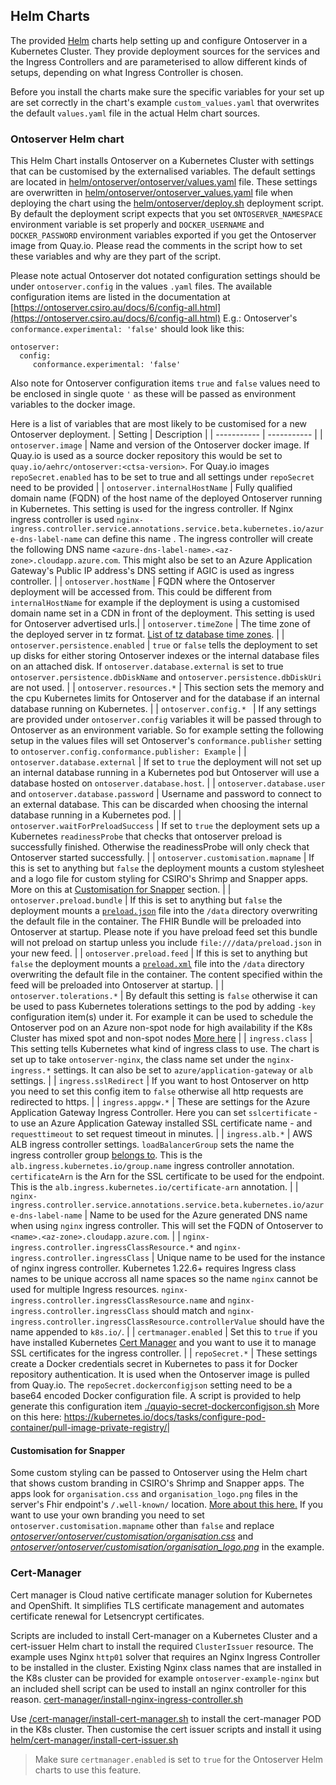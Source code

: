 ## Helm Charts
The provided [Helm](https://helm.sh/) charts help setting up and configure Ontoserver in a Kubernetes Cluster.
They provide deployment sources for the services and the Ingress Controllers and are parameterised to allow different kinds of setups, depending on what Ingress Controller is chosen.

Before you install the charts make sure the specific variables for your set up are set correctly in the chart's example `custom_values.yaml` that overwrites the default `values.yaml` file in the actual Helm chart sources.

### Ontoserver Helm chart
This Helm Chart installs Ontoserver on a Kubernetes Cluster with settings that can be customised by the externalised variables.
The default settings are located in [helm/ontoserver/ontoserver/values.yaml](helm/ontoserver/ontoserver/values.yaml) file. These settings are overwritten in [helm/ontoserver/ontoserver_values.yaml](helm/ontoserver/ontoserver_values.yaml) file when deploying the chart using the [helm/ontoserver/deploy.sh](helm/ontoserver/deploy.sh) deployment script.
By default the deployment script expects that you set `ONTOSERVER_NAMESPACE` environment variable is set properly and `DOCKER_USERNAME` and `DOCKER_PASSWORD` environment variables exported if you get the Ontoserver image from Quay.io. Please read the comments in the script how to set these variables and why are they part of the script.

Please note actual Ontoserver dot notated configuration settings should be under `ontoserver.config` in the values `.yaml` files. The available configuration items are listed in the documentation at [https://ontoserver.csiro.au/docs/6/config-all.html](https://ontoserver.csiro.au/docs/6/config-all.html)
E.g.: Ontoserver's `conformance.experimental: 'false'` should look like this:
```
ontoserver:
  config:
     conformance.experimental: 'false'
```
Also note for Ontoserver configuration items `true` and `false` values need to be enclosed in single quote `'` as these will be passed as environment variables to the docker image.


Here is a list of variables that are most likely to be customised for a new Ontoserver deployment.
| Setting      | Description |
| ----------- | ----------- |
| `ontoserver.image` | Name and version of the Ontoserver docker image. If Quay.io is used as a source docker repository this would be set to `quay.io/aehrc/ontoserver:<ctsa-version>`. For Quay.io images `repoSecret.enabled` has to be set to true and all settings under `repoSecret` need to be provided |
| `ontoserver.internalHostName` | Fully qualified domain name (FQDN) of the host name of the deployed Ontoserver running in Kubernetes.  This setting is used for the ingress controller. If Nginx ingress controller is used `nginx-ingress.controller.service.annotations.service.beta.kubernetes.io/azure-dns-label-name` can define this name . The ingress controller will create the following DNS name `<azure-dns-label-name>.<az-zone>.cloudapp.azure.com`. This might also be set to an Azure Application Gateway's Public IP address's DNS setting if AGIC is used as ingress controller. |
| `ontoserver.hostName` | FQDN where the Ontoserver deployment will be accessed from. This could be different from `internalHostName` for example if the deployment is using a customised domain name set in a CDN in front of the deployment. This setting is used for Ontoserver advertised urls.|
| `ontoserver.timeZone` | The time zone of the deployed server in tz format. [List of tz database time zones](https://en.wikipedia.org/wiki/List_of_tz_database_time_zones). |
| `ontoserver.persistence.enabled` | `true` or `false` tells the deployment to set up disks for either storing Ontoserver indexes or the internal database files on an attached disk. If `ontoserver.database.external` is set to true `ontoserver.persistence.dbDiskName` and `ontoserver.persistence.dbDiskUri` are not used. |
| `ontoserver.resources.*` | This section sets the memory and the cpu Kubernetes limits for Ontoserver and for the database if an internal database running on Kubernetes. |
| `ontoserver.config.* ` | If any settings are provided under `ontoserver.config` variables it will be passed through to Ontoserver as an environment variable. So for example setting the following setup in the values files will set Ontoserver's `conformance.publisher` setting to `ontoserver.config.conformance.publisher: Example` |
| `ontoserver.database.external` | If set to `true` the deployment will not set up an internal database running in a Kubernetes pod but Ontoserver will use a database hosted on `ontoserver.database.host`. |
| `ontoserver.database.user` and `ontoserver.database.password` | Username and password to connect to an external database. This can be discarded when choosing the internal database running in a Kubernetes pod. |
| `ontoserver.waitForPreloadSuccess` | If set to `true` the deployment sets up a Kubernetes `readinessProbe` that checks that ontoserver preload is successfully finished. Otherwise the readinessProbe will only check that Ontoserver started successfully. |
| `ontoserver.customisation.mapname` | If this is set to anything but `false` the deployment mounts a custom stylesheet and a logo file for custom styling for CSIRO's Shrimp and Snapper apps. More on this at [Customisation for Snapper](#customisation) section. |
| `ontoserver.preload.bundle` | If this is set to anything but `false` the deployment mounts a [`preload.json`](ontoserver/ontoserver/preload/preload.json) file into the `/data` directory overwriting the default file in the container. The FHIR Bundle will be preloaded into Ontoserver at startup. Please note if you have preload feed set this bundle will not preload on startup unless you include `file:///data/preload.json` in your new feed. |
| `ontoserver.preload.feed` | If this is set to anything but `false` the deployment mounts a [`preload.xml`](ontoserver/ontoserver/preload/preload.xml) file into the `/data` directory overwriting the default file in the container. The content specified within the feed will be preloaded into Ontoserver at startup. |
| `ontoserver.tolerations.*` | By default this setting is `false` otherwise it can be used to pass Kubernetes tolerations settings to the pod by adding `-key` configuration item(s) under it. For example it can be used to schedule the Ontoserver pod on an Azure non-spot node for high availability if the K8s Cluster has mixed spot and non-spot nodes [More here](https://kubernetes.io/docs/concepts/scheduling-eviction/taint-and-toleration/) |
| `ingress.class` | This setting tells Kubernetes what kind of ingress class to use. The chart is set up to take `ontoserver-nginx`, the class name set under the `nginx-ingress.*` settings. It can also be set to `azure/application-gateway` or `alb` settings. |
| `ingress.sslRedirect` | If you want to host Ontoserver on http you need to set this config item to `false` otherwise all http requests are redirected to https. |
| `ingress.appgw.*` | These are settings for the Azure Application Gateway Ingress Controller. Here you can set `sslcertificate` - to use an Azure Application Gateway installed SSL certificate name - and `requesttimeout` to set request timeout in minutes. |
| `ingress.alb.*` | AWS ALB ingress controller settings. `loadBalancerGroup` sets the name the ingress controller group [belongs to](https://kubernetes-sigs.github.io/aws-load-balancer-controller/v2.2/guide/ingress/annotations/#ingressgroup). This is the `alb.ingress.kubernetes.io/group.name` ingress controller annotation. `certificateArn` is the Arn for the SSL certificate to be used for the endpoint. This is the `alb.ingress.kubernetes.io/certificate-arn` annotation. |
| `nginx-ingress.controller.service.annotations.service.beta.kubernetes.io/azure-dns-label-name` | Name to be used for the Azure generated DNS name when using `nginx` ingress controller. This will set the FQDN of Ontoserver to  `<name>.<az-zone>.cloudapp.azure.com`. |
| `nginx-ingress.controller.ingressClassResource.*` and `nginx-ingress.controller.ingressClass` | Unique name to be used for the instance of nginx ingress controller. Kubernetes 1.22.6+ requires Ingress class names to be unique accross all name spaces so the name `nginx` cannot be used for multiple Ingress resources. `nginx-ingress.controller.ingressClassResource.name` and `nginx-ingress.controller.ingressClass` should match and `nginx-ingress.controller.ingressClassResource.controllerValue` should have the name appended to `k8s.io/`. |
| `certmanager.enabled` | Set this to `true` if you have installed Kubernetes [Cert Manager](#cert-manager) and you want to use it to manage SSL certificates for the ingress controller. |
| `repoSecret.*` | These settings create a Docker credentials secret in Kubernetes to pass it for Docker repository authentication. It is used when the Ontoserver image is pulled from Quay.io. The `repoSecret.dockerconfigjson` setting need to be a base64 encoded Docker configuration file. A script is provided to help generate this configuration item [./quayio-secret-dockerconfigjson.sh](./quayio-secret-dockerconfigjson.sh) More on this here: https://kubernetes.io/docs/tasks/configure-pod-container/pull-image-private-registry/| 

#### Customisation for Snapper
Some custom styling can be passed to Ontoserver using the Helm chart that shows custom branding in CSIRO's Shrimp and Snapper apps. The apps look for `organisation.css` and `organisation_logo.png` files in the server's Fhir endpoint's `/.well-known/` location. [More about this here.](https://ontoserver.csiro.au/site/technical-documentation/snapper-documentation/customise-snapper-endpoint-branding/) 
If you want to use your own branding you need to set `ontoserver.customisation.mapname` other than `false` and replace [*ontoserver/ontoserver/customisation/organisation.css*](helm/ontoserver/ontoserver/customisation/organisation.css) and [*ontoserver/ontoserver/customisation/organisation_logo.png*](helm/ontoserver/ontoserver/customisation/organisation_logo.png) in the example.

### Cert-Manager
Cert manager is Cloud native certificate manager solution for Kubernetes and OpenShift. It simplifies TLS certificate management and automates certificate renewal for Letsencrypt certificates.

Scripts are included to install Cert-manager on a Kubernetes Cluster and a cert-issuer Helm chart to install the required `ClusterIssuer` resource. 
The example uses Nginx `http01` solver that requires an Nginx Ingress Controller to be installed in the cluster. Existing Nginx class names that are installed in the K8s cluster can be provided for example `ontoserver-example-nginx` but an included shell script can be used to install an nginx controller for this reason. [cert-manager/install-nginx-ingress-controller.sh](cert-manager/install-nginx-ingress-controller.sh)

Use [/cert-manager/install-cert-manager.sh](/cert-manager/install-cert-manager.sh) to install the cert-manager POD in the K8s cluster.
Then customise the cert issuer scripts and install it using [helm/cert-manager/install-cert-issuer.sh](helm/cert-manager/install-cert-issuer.sh)

> Make sure `certmanager.enabled` is set to `true` for the Ontoserver Helm charts to use this feature.
